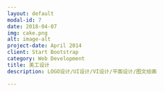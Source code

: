 ```yaml
---
layout: default
modal-id: 7
date: 2018-04-07
img: cake.png
alt: image-alt
project-date: April 2014
client: Start Bootstrap
category: Web Development
title: 美工设计
description: LOGO设计/UI设计/VI设计/平面设计/图文绘画

---
```

